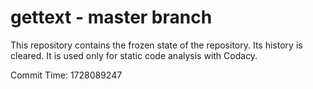 # gettext - master branch

This repository contains the frozen state of the repository.
Its history is cleared. It is used only for static code
analysis with Codacy.

Commit Time: 1728089247